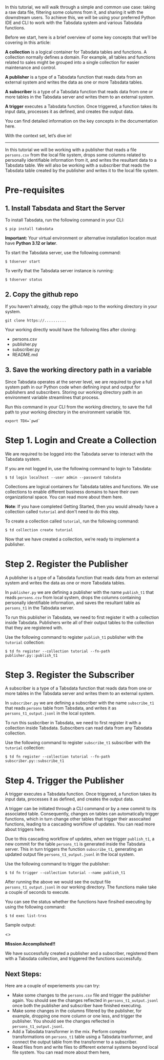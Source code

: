 In this tutorial, we will walk through a simple and common use case: taking a raw data file, filtering some columns from it, and sharing it with the downstream users. To achieve this, we will be using your preferred Python IDE and CLI to work with the Tabsdata system and various Tabsdata functions.

Before we start, here is a brief overview of some key concepts that we’ll be covering in this article:

**A collection** is a logical container for Tabsdata tables and functions. A collection normally defines a domain. For example, all tables and functions related to sales might be grouped into a single collection for easier maintenance and control.

**A publisher** is a type of a Tabsdata function that reads data from an external system and writes the data as one or more Tabsdata tables.

**A subscriber** is a type of a Tabsdata function that reads data from one or more tables in the Tabsdata server and writes them to an external system.

**A trigger** executes a Tabsdata function. Once triggered, a function takes its input data, processes it as defined, and creates the output data.

You can find detailed information on the key concepts in the documentation here. <add hyperlink>

With the context set, let’s dive in!

----

In this tutorial we will be working with a publisher that reads a file ``persons.csv`` from the local file system, drops some columns related to personally identifiable information from it, and writes the resultant data to a Tabsdata table. We will also be working with a subscriber that reads the Tabsdata table created by the publisher and writes it to the local file system.

# Pre-requisites

## 1. Install Tabsdata and Start the Server

To install Tabsdata, run the following command in your CLI:

```
$ pip install tabsdata
```

**Important:** Your virtual environment or alternative installation location must have **Python 3.12 or later**.


To start the Tabsdata server, use the following command:

```
$ tdserver start
```


To verify that the Tabsdata server instance is running:

```
$ tdserver status
```


## 2. Copy the github repo

If you haven't already, copy the github repo to the working directory in your system.

```
git clone https://..........
```

Your working directly would have the following files after cloning:

* persons.csv
* publisher.py
* subscriber.py
* README.md



## 3. Save the working directory path in a variable

Since Tabsdata operates at the server level, we are required to give a full system path in our Python code when defining input and output for publishers and subscribers. Storing our working directory path in an environment variable streamlines that process.

Run this command in your CLI from the working directory, to save the full path to your working directory in the environment variable ``TDX``.

```
export TDX=`pwd`
```

# Step 1. Login and Create a Collection

We are required to be logged into the Tabsdata server to interact with the Tabsdata system.

If you are not logged in, use the following command to login to Tabsdata:

```
$ td login localhost --user admin --password tabsdata
```

Collections are logical containers for Tabsdata tables and functions. We use collections to enable different business domains to have their own organizational space. You can read more about them here. <add hyperlink>

**Note**: If you have completed Getting Started<add hyperlink>, then you would already have a collection called ``tutorial`` and don't need to do this step.

To create a collection called ``tutorial``, run the following command:

```
$ td collection create tutorial
```

Now that we have created a collection, we’re ready to implement a publisher.


# Step 2. Register the Publisher

A publisher is a type of a Tabsdata function that reads data from an external system and writes the data as one or more Tabsdata tables.

In ``publisher.py`` we are defining a publisher with the name ``publish_t1`` that reads ``persons.csv`` from local system, drops the columns containing personally identifiable information, and saves the resultant table as ``persons_t1`` in the Tabsdata server.

To run this publisher in Tabsdata, we need to first register it with a collection inside Tabsdata. Publishers write all of their output tables to the collection that they are registered with.

Use the following command to register ``publish_t1`` publisher with the ``tutorial`` collection:

```
$ td fn register --collection tutorial --fn-path publisher.py::publish_t1
```


# Step 3. Register the Subscriber

A subscriber is a type of a Tabsdata function that reads data from one or more tables in the Tabsdata server and writes them to an external system.

In ``subscriber.py`` we are defining a subscriber with the name ``subscribe_t1`` that reads ``persons`` table from Tabsdata, and writes it as ``persons_t1_output.jsonl`` in the local system.

To run this susbcriber in Tabsdata, we need to first register it with a collection inside Tabsdata. Subscribers can read data from any Tabsdata collection.

Use the following command to register ``subscribe_t1`` subscriber with the ``tutorial`` collection:

```
$ td fn register --collection tutorial --fn-path subscriber.py::subscribe_t1
```



# Step 4. Trigger the Publisher


A trigger executes a Tabsdata function. Once triggered, a function takes its input data, processes it as defined, and creates the output data.

A trigger can be initiated through a CLI command or by a new commit <add hyperlink> to its associated table. Consequently, changes on tables can automatically trigger functions, which in turn change other tables that trigger their assocaited functions, leading to a cascading workflow of updates. You can read more about triggers here. <add hyperlink>

Due to this cascading workflow of updates, when we trigger ``publish_t1``, a new commit for the table ``persons_t1`` is generated inside the Tabsdata server. This in turn triggers the function ``subscribe_t1``, generating an updated output file ``persons_t1_output.jsonl`` in the local system.

Use the following command to trigger the publisher:

```
$ td fn trigger --collection tutorial --name publish_t1
```

After running the above we would see the output file ``persons_t1_output.jsonl`` in our working directory. The functions make take a couple of seconds to execute. 

You can see the status whether the functions have finsihed executing by using the following command:

```
$ td exec list-trxs
```

Sample output:

<<add image>>

**Mission Accomplished!!**

We have successfully created a publisher and a subscriber, registered them with a Tabsdata collection, and triggered the functions successfully.


## Next Steps:

Here are a couple of experiements you can try:

* Make some changes to the ``persons.csv`` file and trigger the publisher again. You should see the changes reflected in ``persons_t1_output.jsonl`` once both the publisher and subscriber have finished executing. 
* Make some changes in the columns filtered by the publisher, for example, dropping one more column or one less, and trigger the publisher. You should see the changes reflected in ``persons_t1_output.jsonl``. 
* Add a Tabsdata transformer <add hyperlink> in the mix. Perform complex transformations on ``persons_t1`` table using a Tabsdata tranformer, and connect the output table from the transformer to a subscriber.
* Read files from and write files to different external systems beyond local file system. You can read more about them here, <add hyperlink>
